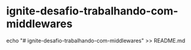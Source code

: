 # ignite-desafio-trabalhando-com-middlewares

echo "# ignite-desafio-trabalhando-com-middlewares" >> README.md